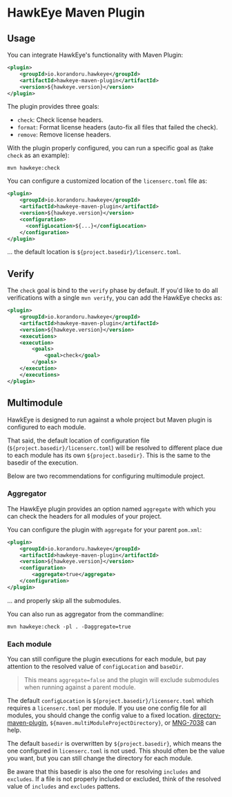 # HawkEye Maven Plugin

## Usage

You can integrate HawkEye's functionality with Maven Plugin:

```xml
<plugin>
    <groupId>io.korandoru.hawkeye</groupId>
    <artifactId>hawkeye-maven-plugin</artifactId>
    <version>${hawkeye.version}</version>
</plugin>
```

The plugin provides three goals:

* `check`: Check license headers.
* `format`: Format license headers (auto-fix all files that failed the check).
* `remove`: Remove license headers.

With the plugin properly configured, you can run a specific goal as (take `check` as an example):

```shell
mvn hawkeye:check
```

You can configure a customized location of the `licenserc.toml` file as:

```xml
<plugin>
    <groupId>io.korandoru.hawkeye</groupId>
    <artifactId>hawkeye-maven-plugin</artifactId>
    <version>${hawkeye.version}</version>
    <configuration>
      <configLocation>${...}</configLocation>
    </configuration>
</plugin>
```

... the default location is `${project.basedir}/licenserc.toml`.

## Verify

The `check` goal is bind to the `verify` phase by default. If you'd like to do all verifications with a single `mvn verify`, you can add the HawkEye checks as:

```xml
<plugin>
    <groupId>io.korandoru.hawkeye</groupId>
    <artifactId>hawkeye-maven-plugin</artifactId>
    <version>${hawkeye.version}</version>
    <executions>
    <execution>
        <goals>
            <goal>check</goal>
        </goals>
    </execution>
    </executions>
</plugin>
```

## Multimodule

HawkEye is designed to run against a whole project but Maven plugin is configured to each module.

That said, the default location of configuration file (`${project.basedir}/licenserc.toml`) will be resolved to different place due to each module has its own `${project.basedir}`. This is the same to the basedir of the execution.

Below are two recommendations for configuring multimodule project.

### Aggregator

The HawkEye plugin provides an option named `aggregate` with which you can check the headers for all modules of your project.

You can configure the plugin with `aggregate` for your parent `pom.xml`:

```xml
<plugin>
    <groupId>io.korandoru.hawkeye</groupId>
    <artifactId>hawkeye-maven-plugin</artifactId>
    <version>${hawkeye.version}</version>
    <configuration>
        <aggregate>true</aggregate>
    </configuration>
</plugin>
```

... and properly skip all the submodules.

You can also run as aggregator from the commandline:

```shell
mvn hawkeye:check -pl . -Daggregate=true
```

### Each module

You can still configure the plugin executions for each module, but pay attention to the resolved value of `configLocation` and `baseDir`.

> This means `aggregate=false` and the plugin will exclude submodules when running against a parent module.

The default `configLocation` is `${project.basedir}/licenserc.toml` which requires a `licenserc.toml` per module. If you use one config file for all modules, you should change the config value to a fixed location. [directory-maven-plugin](https://github.com/jdcasey/directory-maven-plugin), `${maven.multiModuleProjectDirectory}`, or [MNG-7038](https://issues.apache.org/jira/browse/MNG-7038) can help.

The default `basedir` is overwritten by `${project.basedir}`, which means the one configured in `licenserc.toml` is not used. This should often be the value you want, but you can still change the directory for each module.

Be aware that this basedir is also the one for resolving `includes` and `excludes`. If a file is not properly included or excluded, think of the resolved value of `includes` and `excludes` pattens.
